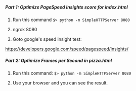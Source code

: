##### Part 1: Optimize PageSpeed Insights score for index.html

1. Run this command
`$> python -m SimpleHTTPServer 8080`

2. ngrok 8080

3. Goto google's speed insight test:

https://developers.google.com/speed/pagespeed/insights/

##### Part 2: Optimize Frames per Second in pizza.html

1. Run this command:
`$> python -m SimpleHTTPServer 8080`

2. Use your browser and you can see the result.
